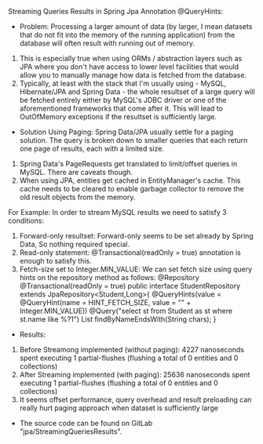Streaming Queries Results in Spring Jpa Annotation @QueryHints:

* Problem: Processing a larger amount of data (by larger, I mean datasets that do not fit into the memory of the running application) from the database will often result with running out of memory. 

1. This is especially true when using ORMs / abstraction layers such as JPA where you don't have access to lower level facilities that would allow you to manually manage how data is fetched from the database. 
2. Typically, at least with the stack that I'm usually using - MySQL, Hibernate/JPA and Spring Data - the whole resultset of a large query will be fetched entirely either by MySQL's JDBC driver or one of the aforementioned frameworks that come after it. This will lead to OutOfMemory exceptions if the resultset is sufficiently large.

* Solution Using Paging: Spring Data/JPA usually settle for a paging solution. The query is broken down to smaller queries that each return one page of results, each with a limited size. 
1. Spring Data's PageRequests get translated to limit/offset queries in MySQL. There are caveats though. 
2. When using JPA, entities get cached in EntityManager's cache. This cache needs to be cleared to enable garbage collector to remove the old result objects from the memory.

For Example: In order to stream MySQL results we need to satisfy 3 conditions:
1. Forward-only resultset: Forward-only seems to be set already by Spring Data, So nothing required special.
2. Read-only statement: @Transactional(readOnly = true) annotation is enough to satisfy this.
3. Fetch-size set to Integer.MIN_VALUE: We can set fetch size using query hints on the repository method as follows: 
@Repository
@Transactional(readOnly = true)
public interface StudentRepository extends JpaRepository<Student,Long>{
	@QueryHints(value = @QueryHint(name = HINT_FETCH_SIZE, value = "" + Integer.MIN_VALUE))
	@Query("select st from Student as st where st.name like %?1")
    List<Student> findByNameEndsWith(String chars);
}

* Results:
1. Before Streamong implemented (without paging): 4227 nanoseconds spent executing 1 partial-flushes (flushing a total of 0 entities and 0 collections)
2. After Streaming implemented (with paging): 25636 nanoseconds spent executing 1 partial-flushes (flushing a total of 0 entities and 0 collections)
3. It seems offset performance, query overhead and result preloading can really hurt paging approach when dataset is sufficiently large

* The source code can be found on GitLab "jpa/StreamingQueriesResults".
